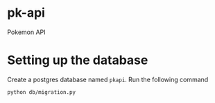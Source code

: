 # pk-api
Pokemon API

# Setting up the database

Create a postgres database named `pkapi`. Run the following command

```
python db/migration.py
```

